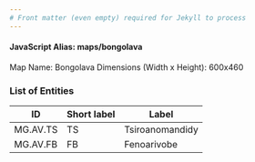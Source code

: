 ```yaml
---
# Front matter (even empty) required for Jekyll to process
---
```


#### JavaScript Alias: maps/bongolava

Map Name: Bongolava
Dimensions (Width x Height): 600x460

### List of Entities

ID | Short label | Label
---|---|---|
MG.AV.TS|TS|Tsiroanomandidy
MG.AV.FB|FB|Fenoarivobe
